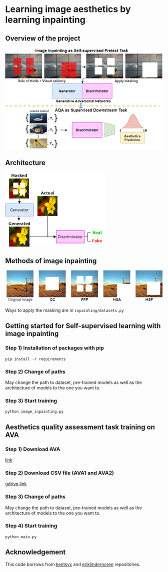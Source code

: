 # Learning image aesthetics by learning inpainting

## Overview of the project
![teaser](/assets/teaser.png)
## Architecture 
![GAN](/assets/GAN_architecture.png)
## Methods of image inpainting
![inpainting methods](/assets/inpainting-methods.png)

Ways to apply the masking are in ```inpainting/datasets.py```

## Getting started for Self-supervised learning with image inpainting
### Step 1) Installation of packages with pip
```
pip install -r requirements
```
### Step 2) Change of paths
May change the path to dataset, pre-trained models as well as the architecture of models to the one you want to.

### Step 3) Start training 
```
python image_inpainting.py
```

## Aesthetics quality assessment task training on AVA
### Step 1) Download AVA
[link](http://academictorrents.com/details/71631f83b11d3d79d8f84efe0a7e12f0ac001460)

### Step 2) Download CSV file (AVA1 and AVA2)
[gdrive link](https://drive.google.com/open?id=1kSjcOHagdcyqmwUbH7bpAWvioOWQjrHU)

### Step 3) Change of paths
May change the path to dataset, pre-trained models as well as the architecture of models to the one you want to.

### Step 4) Start training 
```
python main.py
```

## Acknowledgement
This code borrows from [kentsyx](https://github.com/kentsyx/Neural-IMage-Assessment) and [eriklindernoren](https://github.com/eriklindernoren/PyTorch-GAN/blob/master/implementations/context_encoder/context_encoder.py) repositories.



